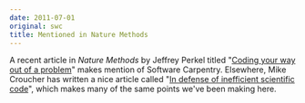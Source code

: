 ```yaml
---
date: 2011-07-01
original: swc
title: Mentioned in Nature Methods
---
```

<p>A recent article in <em>Nature Methods</em> by Jeffrey Perkel titled "<a href="http://www.nature.com/nmeth/journal/v8/n7/full/nmeth.1631.html">Coding your way out of a problem</a>" makes mention of Software Carpentry.  Elsewhere, Mike Croucher has written a nice article called "<a href="http://www.walkingrandomly.com/?p=3586">In defense of inefficient scientific code</a>", which makes many of the same points we've been making here.</p>
